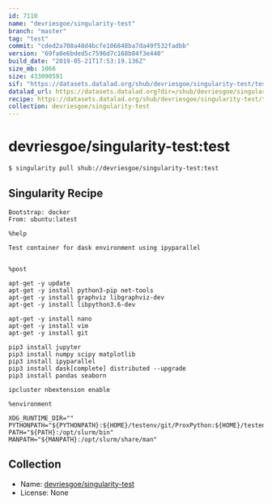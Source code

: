 ```yaml
---
id: 7110
name: "devriesgoe/singularity-test"
branch: "master"
tag: "test"
commit: "cded2a708a48d4bcfe106848ba7da49f532fadbb"
version: "69fa0e6bded5c7596d7c168b84f3e440"
build_date: "2019-05-21T17:53:19.136Z"
size_mb: 1066
size: 433090591
sif: "https://datasets.datalad.org/shub/devriesgoe/singularity-test/test/2019-05-21-cded2a70-69fa0e6b/69fa0e6bded5c7596d7c168b84f3e440.simg"
datalad_url: https://datasets.datalad.org?dir=/shub/devriesgoe/singularity-test/test/2019-05-21-cded2a70-69fa0e6b/
recipe: https://datasets.datalad.org/shub/devriesgoe/singularity-test/test/2019-05-21-cded2a70-69fa0e6b/Singularity
collection: devriesgoe/singularity-test
---
```


# devriesgoe/singularity-test:test

```bash
$ singularity pull shub://devriesgoe/singularity-test:test
```

## Singularity Recipe

```singularity
Bootstrap: docker
From: ubuntu:latest

%help

Test container for dask environment using ipyparallel


%post

apt-get -y update
apt-get -y install python3-pip net-tools
apt-get -y install graphviz libgraphviz-dev
apt-get -y install libpython3.6-dev

apt-get -y install nano
apt-get -y install vim
apt-get -y install git

pip3 install jupyter
pip3 install numpy scipy matplotlib
pip3 install ipyparallel
pip3 install dask[complete] distributed --upgrade
pip3 install pandas seaborn

ipcluster nbextension enable

%environment

XDG_RUNTIME_DIR=""
PYTHONPATH="${PYTHONPATH}:${HOME}/testenv/git/ProxPython:${HOME}/testenv/git/samsara/python"
PATH="${PATH}:/opt/slurm/bin"
MANPATH="${MANPATH}:/opt/slurm/share/man"
```

## Collection

 - Name: [devriesgoe/singularity-test](https://github.com/devriesgoe/singularity-test)
 - License: None

